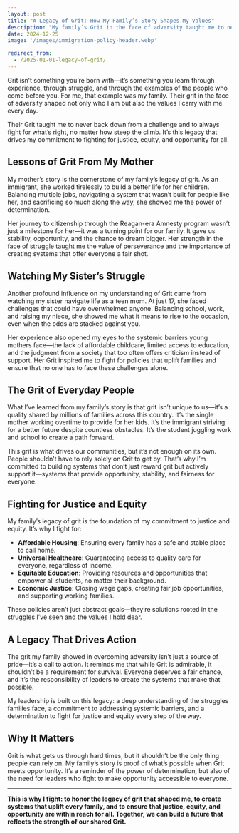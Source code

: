 ```yaml
---
layout: post
title: "A Legacy of Grit: How My Family’s Story Shapes My Values"
description: "My family’s Grit in the face of adversity taught me to never back down from a challenge. It’s this legacy that drives my commitment to fighting for justice, equity, and opportunity for all."
date: 2024-12-25
image: '/images/immigration-policy-header.webp'

redirect_from:
  - /2025-01-01-legacy-of-grit/
---
```


Grit isn’t something you’re born with—it’s something you learn through experience, through struggle, and through the examples of the people who come before you. For me, that example was my family. Their grit in the face of adversity shaped not only who I am but also the values I carry with me every day. 

Their Grit taught me to never back down from a challenge and to always fight for what’s right, no matter how steep the climb. It’s this legacy that drives my commitment to fighting for justice, equity, and opportunity for all.

## Lessons of Grit From My Mother

My mother’s story is the cornerstone of my family’s legacy of grit. As an immigrant, she worked tirelessly to build a better life for her children. Balancing multiple jobs, navigating a system that wasn’t built for people like her, and sacrificing so much along the way, she showed me the power of determination.

Her journey to citizenship through the Reagan-era Amnesty program wasn’t just a milestone for her—it was a turning point for our family. It gave us stability, opportunity, and the chance to dream bigger. Her strength in the face of struggle taught me the value of perseverance and the importance of creating systems that offer everyone a fair shot.

## Watching My Sister’s Struggle

Another profound influence on my understanding of Grit came from watching my sister navigate life as a teen mom. At just 17, she faced challenges that could have overwhelmed anyone. Balancing school, work, and raising my niece, she showed me what it means to rise to the occasion, even when the odds are stacked against you.

Her experience also opened my eyes to the systemic barriers young mothers face—the lack of affordable childcare, limited access to education, and the judgment from a society that too often offers criticism instead of support. Her Grit inspired me to fight for policies that uplift families and ensure that no one has to face these challenges alone.

## The Grit of Everyday People

What I’ve learned from my family’s story is that grit isn’t unique to us—it’s a quality shared by millions of families across this country. It’s the single mother working overtime to provide for her kids. It’s the immigrant striving for a better future despite countless obstacles. It’s the student juggling work and school to create a path forward.

This grit is what drives our communities, but it’s not enough on its own. People shouldn’t have to rely solely on Grit to get by. That’s why I’m committed to building systems that don’t just reward grit but actively support it—systems that provide opportunity, stability, and fairness for everyone.

## Fighting for Justice and Equity

My family’s legacy of grit is the foundation of my commitment to justice and equity. It’s why I fight for:

- **Affordable Housing**: Ensuring every family has a safe and stable place to call home.  
- **Universal Healthcare**: Guaranteeing access to quality care for everyone, regardless of income.  
- **Equitable Education**: Providing resources and opportunities that empower all students, no matter their background.  
- **Economic Justice**: Closing wage gaps, creating fair job opportunities, and supporting working families.  

These policies aren’t just abstract goals—they’re solutions rooted in the struggles I’ve seen and the values I hold dear.

## A Legacy That Drives Action

The grit my family showed in overcoming adversity isn’t just a source of pride—it’s a call to action. It reminds me that while Grit is admirable, it shouldn’t be a requirement for survival. Everyone deserves a fair chance, and it’s the responsibility of leaders to create the systems that make that possible.

My leadership is built on this legacy: a deep understanding of the struggles families face, a commitment to addressing systemic barriers, and a determination to fight for justice and equity every step of the way.

## Why It Matters

Grit is what gets us through hard times, but it shouldn’t be the only thing people can rely on. My family’s story is proof of what’s possible when Grit meets opportunity. It’s a reminder of the power of determination, but also of the need for leaders who fight to make opportunity accessible to everyone.

---

**This is why I fight: to honor the legacy of grit that shaped me, to create systems that uplift every family, and to ensure that justice, equity, and opportunity are within reach for all. Together, we can build a future that reflects the strength of our shared Grit.**